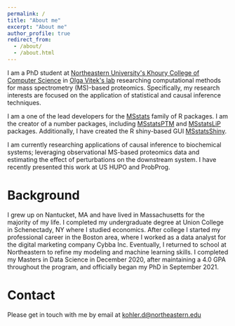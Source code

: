 ```yaml
---
permalink: /
title: "About me"
excerpt: "About me"
author_profile: true
redirect_from: 
  - /about/
  - /about.html
---
```


I am a PhD student at [Northeastern University's Khoury College of Computer Science](https://www.khoury.northeastern.edu/people/devon-kohler/) in [Olga Vitek's lab](https://olga-vitek-lab.khoury.northeastern.edu/) researching computational methods for mass spectrometry (MS)-based proteomics. Specifically, my research interests are focused on the application of statistical and causal inference techniques. 

I am a one of the lead developers for the [MSstats](http://www.msstats.org/) family of R packages. I am the creator of a number packages, including  [MSstatsPTM](http://www.bioconductor.org/packages/release/bioc/html/MSstatsPTM.html) and [MSstatsLiP](http://www.bioconductor.org/packages/release/bioc/html/MSstatsLiP.html) packages. Additionally, I have created the R shiny-based GUI [MSstatsShiny](https://github.com/Vitek-Lab/MSstatsShiny/).

I am currently researching applications of causal inference to biochemical systems; leveraging observational MS-based proteomics data and estimating the effect of perturbations on the downstream system. I have recently presented this work at US HUPO and ProbProg.

Background
=============

I grew up on Nantucket, MA and have lived in Massachusetts for the majority of my life. I completed my undergraduate degree at Union College in Schenectady, NY where I studied economics. After college I started my professional career in the Boston area, where I worked as a data analyst for the digital marketing company Cybba Inc. Eventually, I returned to school at Northeastern to refine my modeling and machine learning skills. I completed my Masters in Data Science in December 2020, after maintaining a 4.0 GPA throughout the program, and officially began my PhD in September 2021.

Contact
=======

Please get in touch with me by email at kohler.d@northeastern.edu
